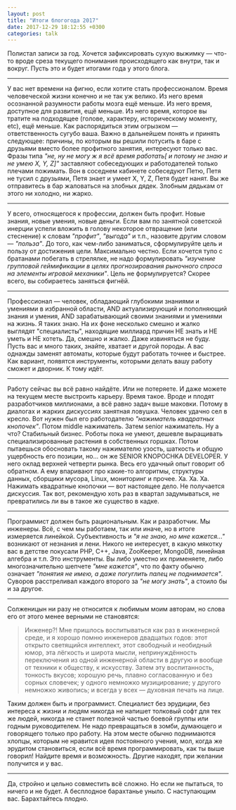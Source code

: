 ```yaml
---
layout: post
title: "Итоги блогогода 2017"
date: 2017-12-29 18:12:55 +0300
categories: talk
---
```

Полистал записи за год. Хочется зафиксировать сухую выжимку — что-то вроде среза текущего понимания происходящего как внутри, так и вокруг. Пусть это и будет итогами года у этого блога.

---

У вас нет времени на фигню, если хотите стать профессионалом. Время человеческой жизни конечно и не так уж велико. Из него время осознанной разумности работы мозга ещё меньше. Из него время, доступное для развития, ещё меньше. Из него время, которое вы тратите на подходящее (голове, характеру, историческому моменту, etc), ещё меньше. Как распорядиться этим огрызком — ответственность сугубо ваша. Важно в дальнейшем понять и принять следующее: причины, по которым вы решили потусить в баре с друзьями вместо более профитного занятия, интересуют только вас. Фразы типа *"не, ну не могу ж я всё время работать[ и потому не знаю и не умею X, Y, Z]"* заставляют собеседующих и работодателей только плечами пожимать. Вон в соседнем кабинете собеседуют Петю, Петя не тусил с друзьями, Петя знает и умеет X, Y, Z, Петя будет нанят. Вы же отправитесь в бар жаловаться на злобных дядек. Злобным дядькам от этого ни холодно, ни жарко.

---

У всего, относящегося к профессии, должен быть профит. Новые знания, новые умения, новые деньги. Если вам по занятной советской инерции успели вложить в голову некоторое отвращение (или стеснение) к словам *"профит"*, *"выгода"* и т.п., назовите другим словом — *"польза"*. До того, как чем-либо заниматься, сформулируйте цель и пользу от достижения цели. Максимально честно. Если хочется тупо с братанами побегать в стрелялке, не надо формулировать *"изучение групповой геймификации в целях прогнозирования рыночного спроса на элементы игровой механики"*. Цель не формулируется? Скорее всего, вы собираетесь заняться фигнёй.

---

Профессионал — человек, обладающий глубокими знаниями и умениями в избранной области, AND актуализирующий и пополняющий знания и умения, AND зарабатывающий своими знаниями и умениями на жизнь. Я таких знаю. На их фоне несколько смешно и жалко выглядят "специалисты", находящие миллиард причин НЕ знать и НЕ уметь и НЕ хотеть. Да, смешно и жалко. Даже извиняться не буду. Пусть вас и много таких, знайте, хватает и другой породы. А вас однажды заменят автоматы, которые будут работать точнее и быстрее. Как вариант, появятся инструменты, которыми делать вашу работу сможет и дворник. К тому идёт.

---

Работу сейчас вы всё равно найдёте. Или не потеряете. И даже можете на текущем месте выстроить карьеру. Время такое. Вроде и плодят разработчиков миллионами, а всё равно задач выше маковки. Потому в диалогах и жарких дискуссиях занятная ловушка. Человек удачно сел в кресло. Вот нужен был его работодателю *"нажиматель квадратных кнопочек"*. Потом middle нажиматель. Затем senior нажиматель. Ну а что? Стабильный бизнес. Роботы пока не умеют, дешевле выращивать специализированные растения в собственных горшках. Потом пытаешься обосновать такому нажимателю узость, шаткость и общую ущербность его позиции, но... он же SENIOR KNOPOCHKA DEVELOPER. У него оклад верхней четверти рынка. Весь его удачный опыт говорит об обратном. А ему впаривают про какие-то алгоритмы, структуры данных, сборщики мусора, Linux, мониторинг и прочее. Ха. Ха. Ха. Нажимать квадратные кнопочки — вот настоящее дело. Не получается дискуссия. Так вот, рекомендую хоть раз в квартал задумываться, не превратились ли вы в такое же существо в кадке.

---

Программист должен быть рациональным. Как и разработчик. Мы инженеры. Всё, с чем мы работаем, так или иначе, но в итоге измеряется линейкой. Субъективность и *"я не знаю, но мне кажется..."* возникают от незнания и лени. Никого не интересует, в какую мякотку вас в детстве покусали PHP, C++, Java, ZooKeeper, MongoDB, линейная алгебра и т.п. Это инструменты. Вы либо уместно их применяете, либо многозначительно шепчете *"мне кажется"*, что по факту обычно означает *"понятия не имею, а даже погуглить палец не поднимается"*. Суворов расстреливал каждого второго за *"не могу знать"*, а стоило бы и за другое.

---

Солженицын ни разу не относится к любимым моим авторам, но слова его от этого менее верными не становятся:
> Инженер?! Мне пришлось воспитываться как раз в инженерной среде, и я хорошо помню инженеров двадцатых годов: этот открыто светящийся интеллект, этот свободный и необидный юмор, эта лёгкость и широта мысли, непринуждённость переключения из одной инженерной области в другую и вообще от техники к обществу, к искусству. Затем эту воспитанность, тонкость вкусов; хорошую речь, плавно согласованную и без сорных словечек; у одного немножко музицирование; у другого немножко живопись; и всегда у всех — духовная печать на лице.

Таким должен быть и программист. Специалист без эрудиции, без интереса к жизни и людям никогда не напишет толковый софт для тех же людей, никогда не станет полезной частью боевой группы или годным руководителем. Не надо превращаться в зомби, думающего и говорящего только про работу. На этом месте обычно поднимаются хлопцы, которым не нравится идея постоянного учения, мол, когда же эрудитом становиться, если всё время программировать, как ты выше говорил! Найдите время и возможность. Другие находят, при желании получится и у вас.

---

Да, стройно и цельно совместить всё сложно. Но если не пытаться, то ничего и не будет. А бесплодное барахтанье уныло. С наступающим вас. Барахтайтесь плодно.
